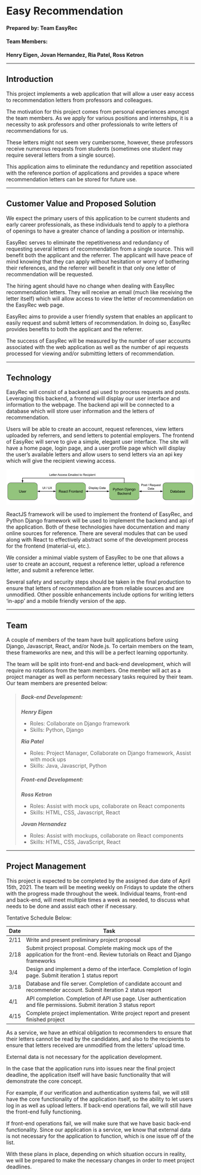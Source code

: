 # Easy Recommendation
#### Prepared by: Team EasyRec

#### Team Members:
__Henry Eigen, Jovan Hernandez, Ria Patel, Ross Ketron__

---

## Introduction

This project implements a web application that will allow a user easy access to recommendation letters from professors and colleagues. 

The motivation for this project comes from personal experiences amongst the team members. As we apply for various positions and internships, it is a necessity to ask professors and other professionals to write letters of recommendations for us. 

These letters might not seem very cumbersome, however, these professors receive numerous requests from students (sometimes one student may require several letters from a single source). 

This application aims to eliminate the redundancy and repetition associated with the reference portion of applications and provides a space where recommendation letters can be stored for future use. 

---

## Customer Value and Proposed Solution

We expect the primary users of this application to be current students and early career professionals, as these individuals tend to apply to a plethora of openings to have a greater chance of landing a position or internship.

EasyRec serves to eliminate the repetitiveness and redundancy of requesting several letters of recommendation from a single source. This will benefit both the applicant and the referrer. The applicant will have peace of mind knowing that they can apply without hesitation or worry of bothering their references, and the referrer will benefit in that only one letter of recommendation will be requested. 

The hiring agent should have no change when dealing with EasyRec recommendation letters. They will receive an email (much like receiving the letter itself) which will allow access to view the letter of recommendation on the EasyRec web page.

EasyRec aims to provide a user friendly system that enables an applicant to easily request and submit letters of recommendation. In doing so, EasyRec provides benefits to both the applicant and the referrer. 

The success of EasyRec will be measured by the number of user accounts associated with the web application as well as the number of api requests processed for viewing and/or submitting letters of recommendation.

---

## Technology

EasyRec will consist of a backend api used to process requests and posts. Leveraging this backend, a frontend will display our user interface and information to the webpage. The backend api will be connected to a database which will store user information and the letters of recommendation. 

Users will be able to create an account, request references, view letters uploaded by referrers, and send letters to potential employers. The frontend of EasyRec will serve to give a simple, elegant user interface. 
The site will have a home page, login page, and a user profile page which will display the user’s available letters and allow users to send letters via an api key which will give the recipient viewing access.


![](https://github.com/CS340-21/EasyRec/blob/main/Images/TechFlowDiagram.png)

ReactJS framework will be used to implement the frontend of EasyRec, and Python Django framework will be used to implement the backend and api of the application. Both of these technologies have documentation and many online sources for reference. There are several modules that can be used along with React to effectively abstract some of the development process for the frontend (material-ui, etc.). 

We consider a minimal viable system of EasyRec to be one that allows a user to create an account, request a reference letter, upload a reference letter, and submit a reference letter. 

Several safety and security steps should be taken in the final production to ensure that letters of recommendation are from reliable sources and are unmodified. Other possible enhancements include options for writing letters ‘in-app’ and a mobile friendly version of the app. 

---

## Team

A couple of members of the team have built applications before using Django, Javascript, React, and/or Node.js. To certain members on the team, these frameworks are new, and this will be a perfect learning opportunity. 

The team will be split into front-end and back-end development, which will require no rotations from the team members. One member will act as a project manager as well as perform necessary tasks required by their team. Our team members are presented below:

>##### _Back-end Development_:
>
>___Henry Eigen___
>* Roles: Collaborate on Django framework
>* Skills: Python, Django
>
>___Ria Patel___
>* Roles: Project Manager, Collaborate on Django framework, Assist with mock ups
>* Skills: Java, Javascript, Python 
>
>##### _Front-end Development_:
>___Ross Ketron___
>* Roles: Assist with mock ups, collaborate on React components
>* Skills: HTML, CSS, Javascript, React
>
>___Jovan Hernandez___
>* Roles: Assist with mockups, collaborate on React components 
>* Skills: HTML, CSS, JavaScript,  React

---

## Project Management

This project is expected to be completed by the assigned due date of April 15th, 2021. The team will be meeting weekly on Fridays to update the others with the progress made throughout the week. Individual teams, front-end and back-end, will meet multiple times a week as needed, to discuss what needs to be done and assist each other if necessary. 

Tentative Schedule Below:

| Date | Task |
---|---
| 2/11 | Write and present preliminary project proposal |
| 2/18 | Submit project proposal. Complete making mock ups of the application for the front-end. Review tutorials on React and Django frameworks |
| 3/4 | Design and implement a demo of the interface. Completion of login page. Submit iteration 1 status report
| 3/18 | Database and file server. Completion of candidate account and recommender account. Submit iteration 2 status report |
| 4/1 | API completion. Completion of API use page. User authentication and file permissions. Submit iteration 3 status report |
| 4/15 | Complete project implementation. Write project report and present finished project |


As a service, we have an ethical obligation to recommenders to ensure that their letters cannot be read by the candidates, and also to the recipients to ensure that letters received are unmodified from the letters’ upload time. 

External data is not necessary for the application development. 

In the case that the application runs into issues near the final project deadline, the application itself will have basic functionality that will demonstrate the core concept. 

For example, if our verification and authentication systems fail, we will still have the core functionality of the application itself, so the ability to let users log in as well as upload letters. If back-end operations fail, we will still have the front-end fully functioning.

If front-end operations fail, we will make sure that we have basic back-end functionality. Since our application is a service, we know that external data is not necessary for the application to function, which is one issue off of the list. 

With these plans in place, depending on which situation occurs in reality, we will be prepared to make the necessary changes in order to meet project deadlines. 
